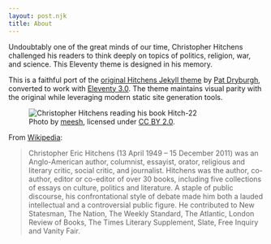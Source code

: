 ```yaml
---
layout: post.njk
title: About
---
```


Undoubtably one of the great minds of our time, Christopher Hitchens challenged his readers to think deeply on topics of politics, religion, war, and science. This Eleventy theme is designed in his memory.

This is a faithful port of the [original Hitchens Jekyll theme](https://github.com/patdryburgh/hitchens) by [Pat Dryburgh](https://patdryburgh.com), converted to work with [Eleventy 3.0](https://www.11ty.dev/). The theme maintains visual parity with the original while leveraging modern static site generation tools.

<figure>
  <img alt="Christopher Hitchens reading his book Hitch-22" src="https://upload.wikimedia.org/wikipedia/commons/2/26/Christopher_Hitchens_reading_his_book_Hitch_22.jpg" />
  <figcaption>
    Photo by <a href="https://www.flickr.com/photos/moosharella/5200821195/">meesh</a>, licensed under <a href="https://creativecommons.org/licenses/by/2.0/">CC BY 2.0</a>.
  </figcaption>
</figure>

From [Wikipedia](https://en.wikipedia.org/wiki/Christopher_Hitchens):

>Christopher Eric Hitchens (13 April 1949 – 15 December 2011) was an Anglo-American author, columnist, essayist, orator, religious and literary critic, social critic, and journalist. Hitchens was the author, co-author, editor or co-editor of over 30 books, including five collections of essays on culture, politics and literature. A staple of public discourse, his confrontational style of debate made him both a lauded intellectual and a controversial public figure. He contributed to New Statesman, The Nation, The Weekly Standard, The Atlantic, London Review of Books, The Times Literary Supplement, Slate, Free Inquiry and Vanity Fair.